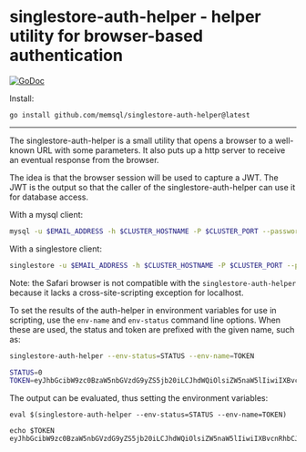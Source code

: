 # singlestore-auth-helper - helper utility for browser-based authentication

[![GoDoc](https://godoc.org/github.com/singlestore/singlestore-auth-helper?status.svg)](https://pkg.go.dev/github.com/singlestore/singlestore-auth-helper)

Install:

	go install github.com/memsql/singlestore-auth-helper@latest

---

The singlestore-auth-helper is a small utility that opens a browser to a well-known
URL with some parameters. It also puts up a http server to receive an eventual response
from the browser.

The idea is that the browser session will be used to capture a JWT. The JWT is the
output so that the caller of the singlestore-auth-helper can use it for database access.

With a mysql client:

```sh
mysql -u $EMAIL_ADDRESS -h $CLUSTER_HOSTNAME -P $CLUSTER_PORT --password=`singlestore-auth-helper` --ssl=TRUE
```

With a singlestore client:

```sh
singlestore -u $EMAIL_ADDRESS -h $CLUSTER_HOSTNAME -P $CLUSTER_PORT --password=`singlestore-auth-helper` --ssl=TRUE --enable-cleartext-plugin
```

Note: the Safari browser is not compatible with the `singlestore-auth-helper` because it lacks a cross-site-scripting exception for localhost.

To set the results of the auth-helper in environment variables for use in scripting, use the `env-name` and `env-status` command line options. When these are used, the status and token are prefixed with the given name, such as:

```sh
singlestore-auth-helper --env-status=STATUS --env-name=TOKEN

STATUS=0
TOKEN=eyJhbGcibW9zc0BzaW5nbGVzdG9yZS5jb20iLCJhdWQiOlsiZW5naW5lIiwiIXBvcnRhbCJdLCJleHAiOjE
```

The output can be evaluated, thus setting the environment variables:

```shell
eval $(singlestore-auth-helper --env-status=STATUS --env-name=TOKEN)

echo $TOKEN
eyJhbGcibW9zc0BzaW5nbGVzdG9yZS5jb20iLCJhdWQiOlsiZW5naW5lIiwiIXBvcnRhbCJdLCJleHAiOjE
```